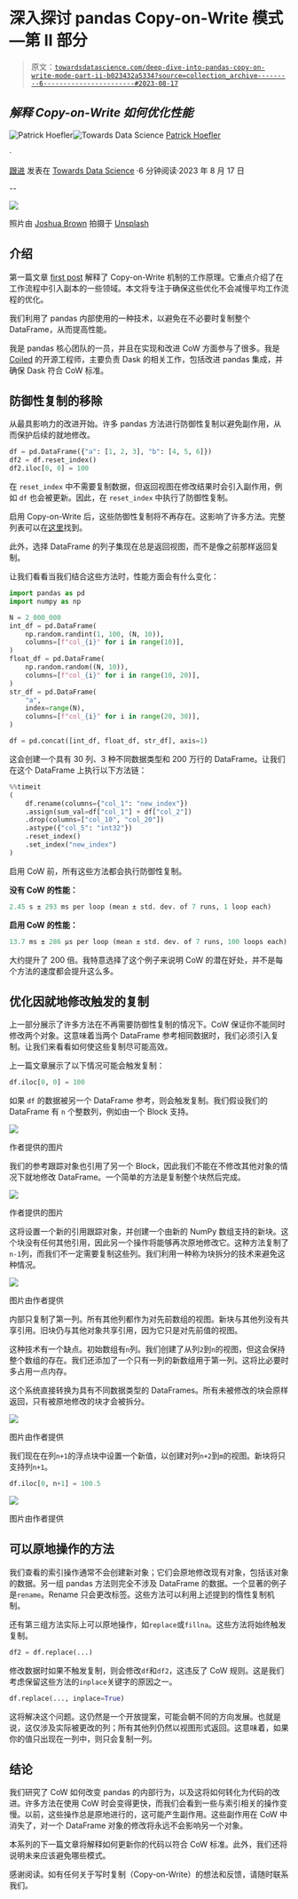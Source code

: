 # 深入探讨 pandas Copy-on-Write 模式—第 II 部分

> 原文：[`towardsdatascience.com/deep-dive-into-pandas-copy-on-write-mode-part-ii-b023432a5334?source=collection_archive---------6-----------------------#2023-08-17`](https://towardsdatascience.com/deep-dive-into-pandas-copy-on-write-mode-part-ii-b023432a5334?source=collection_archive---------6-----------------------#2023-08-17)

## *解释 Copy-on-Write 如何优化性能*

[](https://medium.com/@patrick_hoefler?source=post_page-----b023432a5334--------------------------------)![Patrick Hoefler](https://medium.com/@patrick_hoefler?source=post_page-----b023432a5334--------------------------------)[](https://towardsdatascience.com/?source=post_page-----b023432a5334--------------------------------)![Towards Data Science](https://towardsdatascience.com/?source=post_page-----b023432a5334--------------------------------) [Patrick Hoefler](https://medium.com/@patrick_hoefler?source=post_page-----b023432a5334--------------------------------)

·

[跟进](https://medium.com/m/signin?actionUrl=https%3A%2F%2Fmedium.com%2F_%2Fsubscribe%2Fuser%2F103b3417e0f5&operation=register&redirect=https%3A%2F%2Ftowardsdatascience.com%2Fdeep-dive-into-pandas-copy-on-write-mode-part-ii-b023432a5334&user=Patrick+Hoefler&userId=103b3417e0f5&source=post_page-103b3417e0f5----b023432a5334---------------------post_header-----------) 发表在 [Towards Data Science](https://towardsdatascience.com/?source=post_page-----b023432a5334--------------------------------) ·6 分钟阅读·2023 年 8 月 17 日

--

[](https://medium.com/m/signin?actionUrl=https%3A%2F%2Fmedium.com%2F_%2Fbookmark%2Fp%2Fb023432a5334&operation=register&redirect=https%3A%2F%2Ftowardsdatascience.com%2Fdeep-dive-into-pandas-copy-on-write-mode-part-ii-b023432a5334&source=-----b023432a5334---------------------bookmark_footer-----------)![](img/8a8f28224bd638244c9aa1f1dc06d8fa.png)

照片由 [Joshua Brown](https://unsplash.com/@joshbrown?utm_source=unsplash&utm_medium=referral&utm_content=creditCopyText) 拍摄于 [Unsplash](https://unsplash.com/photos/73YJpOGgi4E?utm_source=unsplash&utm_medium=referral&utm_content=creditCopyText)

## 介绍

第一篇文章 [first post](https://medium.com/towards-data-science/deep-dive-into-pandas-copy-on-write-mode-part-i-26982e7408c6) 解释了 Copy-on-Write 机制的工作原理。它重点介绍了在工作流程中引入副本的一些领域。本文将专注于确保这些优化不会减慢平均工作流程的优化。

我们利用了 pandas 内部使用的一种技术，以避免在不必要时复制整个 DataFrame，从而提高性能。

我是 pandas 核心团队的一员，并且在实现和改进 CoW 方面参与了很多。我是 [Coiled](https://www.coiled.io) 的开源工程师，主要负责 Dask 的相关工作，包括改进 pandas 集成，并确保 Dask 符合 CoW 标准。

## 防御性复制的移除

从最具影响力的改进开始。许多 pandas 方法进行防御性复制以避免副作用，从而保护后续的就地修改。

```py
df = pd.DataFrame({"a": [1, 2, 3], "b": [4, 5, 6]})
df2 = df.reset_index()
df2.iloc[0, 0] = 100
```

在 `reset_index` 中不需要复制数据，但返回视图在修改结果时会引入副作用，例如 `df` 也会被更新。因此，在 `reset_index` 中执行了防御性复制。

启用 Copy-on-Write 后，这些防御性复制将不再存在。这影响了许多方法。完整列表可以在[这里](https://pandas.pydata.org/docs/user_guide/copy_on_write.html#copy-on-write-optimizations)找到。

此外，选择 DataFrame 的列子集现在总是返回视图，而不是像之前那样返回复制。

让我们看看当我们结合这些方法时，性能方面会有什么变化：

```py
import pandas as pd
import numpy as np

N = 2_000_000
int_df = pd.DataFrame(
    np.random.randint(1, 100, (N, 10)), 
    columns=[f"col_{i}" for i in range(10)],
)
float_df = pd.DataFrame(
    np.random.random((N, 10)), 
    columns=[f"col_{i}" for i in range(10, 20)],
)
str_df = pd.DataFrame(
    "a", 
    index=range(N), 
    columns=[f"col_{i}" for i in range(20, 30)],
)

df = pd.concat([int_df, float_df, str_df], axis=1)
```

这会创建一个具有 30 列、3 种不同数据类型和 200 万行的 DataFrame。让我们在这个 DataFrame 上执行以下方法链：

```py
%%timeit
(
    df.rename(columns={"col_1": "new_index"})
    .assign(sum_val=df["col_1"] + df["col_2"])
    .drop(columns=["col_10", "col_20"])
    .astype({"col_5": "int32"})
    .reset_index()
    .set_index("new_index")
)
```

启用 CoW 前，所有这些方法都会执行防御性复制。

**没有 CoW 的性能：**

```py
2.45 s ± 293 ms per loop (mean ± std. dev. of 7 runs, 1 loop each)
```

**启用 CoW 的性能：**

```py
13.7 ms ± 286 µs per loop (mean ± std. dev. of 7 runs, 100 loops each)
```

大约提升了 200 倍。我特意选择了这个例子来说明 CoW 的潜在好处，并不是每个方法的速度都会提升这么多。

## 优化因就地修改触发的复制

上一部分展示了许多方法在不再需要防御性复制的情况下。CoW 保证你不能同时修改两个对象。这意味着当两个 DataFrame 参考相同数据时，我们必须引入复制。让我们来看看如何使这些复制尽可能高效。

上一篇文章展示了以下情况可能会触发复制：

```py
df.iloc[0, 0] = 100
```

如果 `df` 的数据被另一个 DataFrame 参考，则会触发复制。我们假设我们的 DataFrame 有 `n` 个整数列，例如由一个 Block 支持。

![](img/e2de64195cd07a4883634f1138e1222a.png)

作者提供的图片

我们的参考跟踪对象也引用了另一个 Block，因此我们不能在不修改其他对象的情况下就地修改 DataFrame。一个简单的方法是复制整个块然后完成。

![](img/69fb3fd0bb66248feeba2d1b65cc1e49.png)

作者提供的图片

这将设置一个新的引用跟踪对象，并创建一个由新的 NumPy 数组支持的新块。这个块没有任何其他引用，因此另一个操作将能够再次原地修改它。这种方法复制了`n-1`列，而我们不一定需要复制这些列。我们利用一种称为块拆分的技术来避免这种情况。

![](img/fea5468f7a06f4cd2ded2b07c4123a8d.png)

图片由作者提供

内部只复制了第一列。所有其他列都作为对先前数组的视图。新块与其他列没有共享引用。旧块仍与其他对象共享引用，因为它只是对先前值的视图。

这种技术有一个缺点。初始数组有`n`列。我们创建了从列`2`到`n`的视图，但这会保持整个数组的存在。我们还添加了一个只有一列的新数组用于第一列。这将比必要时多占用一点内存。

这个系统直接转换为具有不同数据类型的 DataFrames。所有未被修改的块会原样返回，只有被原地修改的块才会被拆分。

![](img/6dd047068c1106ef8515075eac181bcf.png)

图片由作者提供

我们现在在列`n+1`的浮点块中设置一个新值，以创建对列`n+2`到`m`的视图。新块将只支持列`n+1`。

```py
df.iloc[0, n+1] = 100.5
```

![](img/c1d38d72ade02a84f7c3f81aed84bc2b.png)

图片由作者提供

## 可以原地操作的方法

我们查看的索引操作通常不会创建新对象；它们会原地修改现有对象，包括该对象的数据。另一组 pandas 方法则完全不涉及 DataFrame 的数据。一个显著的例子是`rename`。Rename 只会更改标签。这些方法可以利用上述提到的惰性复制机制。

还有第三组方法实际上可以原地操作，如`replace`或`fillna`。这些方法将始终触发复制。

```py
df2 = df.replace(...)
```

修改数据时如果不触发复制，则会修改`df`和`df2`，这违反了 CoW 规则。这是我们考虑保留这些方法的`inplace`关键字的原因之一。

```py
df.replace(..., inplace=True)
```

这将解决这个问题。这仍然是一个开放提案，可能会朝不同的方向发展。也就是说，这仅涉及实际被更改的列；所有其他列仍然以视图形式返回。这意味着，如果你的值只出现在一列中，则只会复制一列。

## 结论

我们研究了 CoW 如何改变 pandas 的内部行为，以及这将如何转化为代码的改进。许多方法在使用 CoW 时会变得更快，而我们会看到一些与索引相关的操作变慢。以前，这些操作总是原地进行的，这可能产生副作用。这些副作用在 CoW 中消失了，对一个 DataFrame 对象的修改将永远不会影响另一个对象。

本系列的下一篇文章将解释如何更新你的代码以符合 CoW 标准。此外，我们还将说明未来应该避免哪些模式。

感谢阅读。如有任何关于写时复制（Copy-on-Write）的想法和反馈，请随时联系我们。
